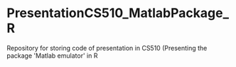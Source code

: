 # PresentationCS510_MatlabPackage_R
Repository for storing code of presentation in CS510 (Presenting the package 'Matlab emulator' in R
